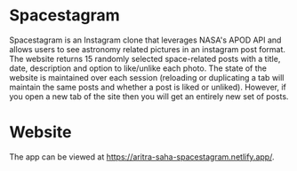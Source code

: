 # Spacestagram

Spacestagram is an Instagram clone that leverages NASA's APOD API and allows users to see astronomy related pictures in an instagram post format. The website returns 15 randomly selected space-related posts with a title, date, description and option to like/unlike each photo. The state of the website is maintained over each session (reloading or duplicating a tab will maintain the same posts and whether a post is liked or unliked). However, if you open a new tab of the site then you will get an entirely new set of posts.

# Website

The app can be viewed at https://aritra-saha-spacestagram.netlify.app/.

